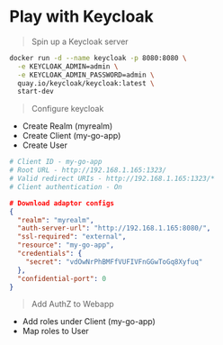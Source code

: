 # Play with Keycloak

> Spin up a Keycloak server

```bash
docker run -d --name keycloak -p 8080:8080 \
  -e KEYCLOAK_ADMIN=admin \
  -e KEYCLOAK_ADMIN_PASSWORD=admin \
  quay.io/keycloak/keycloak:latest \
  start-dev
```

> Configure keycloak

- Create Realm (myrealm)
- Create Client (my-go-app)
- Create User

```bash
# Client ID - my-go-app
# Root URL - http://192.168.1.165:1323/
# Valid redirect URIs - http://192.168.1.165:1323/*
# Client authentication - On
```

```json
# Download adaptor configs
{
  "realm": "myrealm",
  "auth-server-url": "http://192.168.1.165:8080/",
  "ssl-required": "external",
  "resource": "my-go-app",
  "credentials": {
    "secret": "vdOwNrPhBMFfVUFIVFnGGwToGq8Xyfuq"
  },
  "confidential-port": 0
}
```

> Add AuthZ to Webapp

- Add roles under Client (my-go-app)
- Map roles to User
